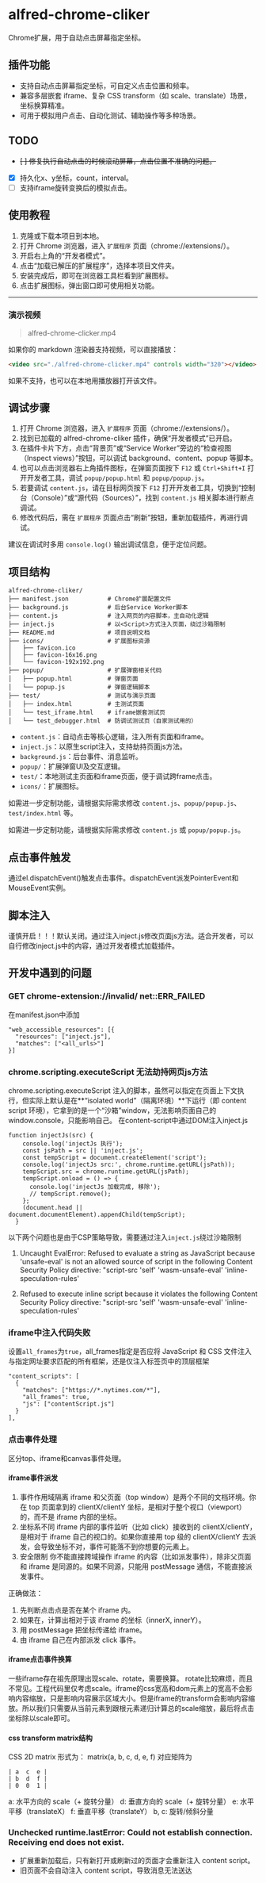 # alfred-chrome-cliker
Chrome扩展，用于自动点击屏幕指定坐标。

## 插件功能
- 支持自动点击屏幕指定坐标，可自定义点击位置和频率。
- 兼容多层嵌套 iframe、复杂 CSS transform（如 scale、translate）场景，坐标换算精准。
- 可用于模拟用户点击、自动化测试、辅助操作等多种场景。

## TODO
- ~~[ ] 修复执行自动点击的时候滚动屏幕，点击位置不准确的问题。~~
- [x] 持久化x、y坐标，count，interval。
- [ ] 支持iframe旋转变换后的模拟点击。
  
## 使用教程

1. 克隆或下载本项目到本地。
2. 打开 Chrome 浏览器，进入 `扩展程序` 页面（chrome://extensions/）。
3. 开启右上角的“开发者模式”。
4. 点击“加载已解压的扩展程序”，选择本项目文件夹。
5. 安装完成后，即可在浏览器工具栏看到扩展图标。
6. 点击扩展图标，弹出窗口即可使用相关功能。

---

### 演示视频

> alfred-chrome-clicker.mp4

如果你的 markdown 渲染器支持视频，可以直接播放：

```markdown
<video src="./alfred-chrome-clicker.mp4" controls width="320"></video>
```

如果不支持，也可以在本地用播放器打开该文件。

## 调试步骤

1. 打开 Chrome 浏览器，进入 `扩展程序` 页面（chrome://extensions/）。
2. 找到已加载的 alfred-chrome-cliker 插件，确保“开发者模式”已开启。
3. 在插件卡片下方，点击“背景页”或“Service Worker”旁边的“检查视图（Inspect views）”按钮，可以调试 background、content、popup 等脚本。
4. 也可以点击浏览器右上角插件图标，在弹窗页面按下 `F12` 或 `Ctrl+Shift+I` 打开开发者工具，调试 `popup/popup.html` 和 `popup/popup.js`。
5. 若要调试 `content.js`，请在目标网页按下 `F12` 打开开发者工具，切换到“控制台（Console）”或“源代码（Sources）”，找到 `content.js` 相关脚本进行断点调试。
6. 修改代码后，需在 `扩展程序` 页面点击“刷新”按钮，重新加载插件，再进行调试。

建议在调试时多用 `console.log()` 输出调试信息，便于定位问题。

## 项目结构

```
alfred-chrome-cliker/
├── manifest.json           # Chrome扩展配置文件
├── background.js           # 后台Service Worker脚本
├── content.js              # 注入网页的内容脚本，主自动化逻辑
├── inject.js               # 以<Script>方式注入页面，绕过沙箱限制
├── README.md               # 项目说明文档
├── icons/                  # 扩展图标资源
│   ├── favicon.ico
│   ├── favicon-16x16.png
│   └── favicon-192x192.png
├── popup/                  # 扩展弹窗相关代码
│   ├── popup.html          # 弹窗页面
│   └── popup.js            # 弹窗逻辑脚本
├── test/                   # 测试与演示页面
│   ├── index.html          # 主测试页面
│   └── test_iframe.html    # iframe嵌套测试页
│   └── test_debugger.html  # 防调试测试页（自家测试用的）
```

- `content.js`：自动点击等核心逻辑，注入所有页面和iframe。
- `inject.js`：以原生script注入，支持劫持页面js方法。
- `background.js`：后台事件、消息监听。
- `popup/`：扩展弹窗UI及交互逻辑。
- `test/`：本地测试主页面和iframe页面，便于调试跨frame点击。
- `icons/`：扩展图标。

如需进一步定制功能，请根据实际需求修改 `content.js`、`popup/popup.js`、`test/index.html` 等。

如需进一步定制功能，请根据实际需求修改 `content.js` 或 `popup/popup.js`。

## 点击事件触发
通过el.dispatchEvent()触发点击事件。dispatchEvent派发PointerEvent和MouseEvent实例。

## 脚本注入
谨慎开启！！！默认关闭。通过注入inject.js修改页面js方法。适合开发者，可以自行修改inject.js中的内容，通过开发者模式加载插件。


## 开发中遇到的问题
### GET chrome-extension://invalid/ net::ERR_FAILED
在manifest.json中添加
```
"web_accessible_resources": [{
  "resources": ["inject.js"],
  "matches": ["<all_urls>"]
}]
```

### chrome.scripting.executeScript 无法劫持网页js方法
chrome.scripting.executeScript 注入的脚本，虽然可以指定在页面上下文执行，但实际上默认是在**“isolated world”（隔离环境）**下运行（即 content script 环境），它拿到的是一个“沙箱”window，无法影响页面自己的 window.console，只能影响自己。
在content-script中通过DOM注入inject.js
```
function injectJs(src) {
    console.log('injectJs 执行');
    const jsPath = src || 'inject.js';
    const tempScript = document.createElement('script');
    console.log('injectJs src:', chrome.runtime.getURL(jsPath));
    tempScript.src = chrome.runtime.getURL(jsPath);
    tempScript.onload = () => {
      console.log('injectJs 加载完成, 移除');
      // tempScript.remove();
    };
    (document.head || document.documentElement).appendChild(tempScript);
  }
```
以下两个问题也是由于CSP策略导致，需要通过注入`inject.js`绕过沙箱限制
1. Uncaught EvalError: Refused to evaluate a string as JavaScript because 'unsafe-eval' is not an allowed source of script in the following Content Security Policy directive: "script-src 'self' 'wasm-unsafe-eval' 'inline-speculation-rules' 

2. Refused to execute inline script because it violates the following Content Security Policy directive: "script-src 'self' 'wasm-unsafe-eval' 'inline-speculation-rules' 

### iframe中注入代码失败
设置`all_frames`为`true`，all_frames指定是否应将 JavaScript 和 CSS 文件注入与指定网址要求匹配的所有框架，还是仅注入标签页中的顶层框架
```
"content_scripts": [
  {
    "matches": ["https://*.nytimes.com/*"],
    "all_frames": true,
    "js": ["contentScript.js"]
  }
],
```

### 点击事件处理
区分top、iframe和canvas事件处理。
#### iframe事件派发
1. 事件作用域隔离
iframe 和父页面（top window）是两个不同的文档环境。你在 top 页面拿到的 clientX/clientY 坐标，是相对于整个视口（viewport）的，而不是 iframe 内部的坐标。
2. 坐标系不同
iframe 内部的事件监听（比如 click）接收到的 clientX/clientY，是相对于 iframe 自己的视口的。如果你直接用 top 级的 clientX/clientY 去派发，会导致坐标不对，事件可能落不到你想要的元素上。
3. 安全限制
你不能直接跨域操作 iframe 的内容（比如派发事件），除非父页面和 iframe 是同源的。如果不同源，只能用 postMessage 通信，不能直接派发事件。

正确做法：
1. 先判断点击点是否在某个 iframe 内。
2. 如果在，计算出相对于该 iframe 的坐标（innerX, innerY）。
3. 用 postMessage 把坐标传递给 iframe。
4. 由 iframe 自己在内部派发 click 事件。


#### iframe点击事件换算
一些iframe存在祖先原理出现scale、rotate，需要换算。
rotate比较麻烦，而且不常见。工程代码里仅考虑scale。iframe的css宽高和dom元素上的宽高不会影响内容缩放，只是影响内容展示区域大小。但是iframe的transform会影响内容缩放。所以我们只需要从当前元素到跟根元素递归计算总的scale缩放，最后将点击坐标除以scale即可。

#### css transform matrix结构
CSS 2D matrix 形式为：
matrix(a, b, c, d, e, f)
对应矩阵为
```
| a  c  e |
| b  d  f |
| 0  0  1 |
```
a: 水平方向的 scale（+ 旋转分量）
d: 垂直方向的 scale（+ 旋转分量）
e: 水平平移（translateX）
f: 垂直平移（translateY）
b, c: 旋转/倾斜分量

### Unchecked runtime.lastError: Could not establish connection. Receiving end does not exist.
- 扩展重新加载后，只有新打开或刷新过的页面才会重新注入 content script。
- 旧页面不会自动注入 content script，导致消息无法送达

